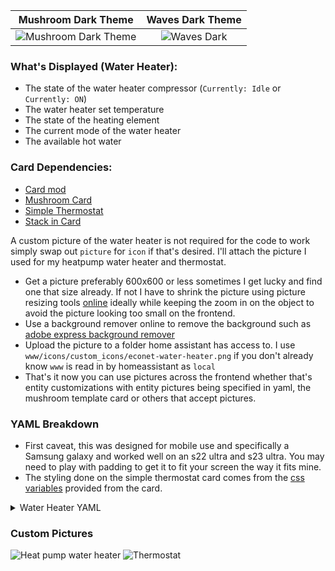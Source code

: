 
Mushroom Dark Theme       |  Waves Dark Theme
:-------------------------:|:-------------------------:
![Mushroom Dark Theme](https://github.com/esphome-econet/esphome-econet/assets/9987465/f30f3c85-622b-4ea7-87b7-1f542cff6d26) | ![Waves Dark](https://github.com/esphome-econet/esphome-econet/assets/9987465/beb66354-a930-48f2-8f71-bc775a27e8ac) |


### What's Displayed (Water Heater):
- The state of the water heater compressor (`Currently: Idle` or `Currently: ON`)
- The water heater set temperature
- The state of the heating element
- The current mode of the water heater
- The available hot water

### Card Dependencies:
- [Card mod](https://github.com/thomasloven/lovelace-card-mod)
- [Mushroom Card](https://github.com/piitaya/lovelace-mushroom)
- [Simple Thermostat](https://github.com/nervetattoo/simple-thermostat)
- [Stack in Card](https://github.com/custom-cards/stack-in-card)

A custom picture of the water heater is not required for the code to work simply swap out `picture` for `icon` if that's desired. I'll attach the picture I used for my heatpump water heater and thermostat.

- Get a picture preferably 600x600 or less sometimes I get lucky and find one that size already. If not I have to shrink the picture using picture resizing tools [online](https://www.adobe.com/express/feature/image/resize) ideally while keeping the zoom in on the object to avoid the picture looking too small on the frontend.
- Use a background remover online to remove the background such as [adobe express background remover](https://express.adobe.com/tools/remove-background/#)
- Upload the picture to a folder home assistant has access to. I use `www/icons/custom_icons/econet-water-heater.png` if you don't already know `www` is read in by homeassistant as `local`
- That's it now you can use pictures across the frontend whether that's entity customizations with entity pictures being specified in yaml, the mushroom template card or others that accept pictures.
### YAML Breakdown
- First caveat, this was designed for mobile use and specifically a Samsung galaxy and worked well on an s22 ultra and s23 ultra. You may need to play with padding to get it to fit your screen the way it fits mine.
- The styling done on the simple thermostat card comes from the [css variables](https://github.com/nervetattoo/simple-thermostat#css-vars-for-theming) provided from the card.

<details>
  <summary>Water Heater YAML </summary>

```yaml

type: custom:stack-in-card
keep:
  margin: false
  box_shadow: false
  background: false
cards:
  - type: grid
    square: false
    columns: 2
    cards:
      - type: custom:mushroom-template-card
        primary: Water Heater
        secondary: >
          Currently: {{
          iif(states('binary_sensor.econet_heatpump_water_heater_compressor_relay')
          == 'on','Running','Idle') }}
        picture: local/icons/custom_icons/econet-water-heater.png
        card_mod:
          style: |
            mushroom-shape-icon {
              --shape-color: none !important;
            }
            ha-card {
              padding-bottom: 14px !important;
            }
        entity: climate.econet_heatpump_water_heater_water_heater
        tap_action:
          action: more-info
      - type: vertical-stack
        cards:
          - type: custom:simple-thermostat
            style: |
              ha-card {
                --st-spacing: 0px;
              }
              ha-card .current--value {
                color: #ffffff;
              }
              header {
                margin-bottom: 10px !important;
                padding-bottom: 0px !important;
              }
              ha-card .thermostat-trigger { 
                color: #6f6f6f;
              }
            entity: climate.econet_heatpump_water_heater_water_heater
            header:
              name: false
              icon: false
            decimals: '0'
            fallback: Error
            hide:
              temperature: true
              state: true
            layout:
              mode:
                names: false
                icons: false
                headings: false
              step: row
            step_size: '1'
            control:
              preset:
                Eco Mode: false
                Electric: false
                Heat Pump: false
                High Demand: false
                Vacation: false
                'Off': false
              hvac:
                auto: false
                'off': false
  - type: custom:mushroom-chips-card
    card_mod:
      style:
        div:
          mushroom-template-chip:nth-child(2): |
            ha-card {
              --chip-box-shadow: none;
              --chip-background: none;
              --chip-spacing: 0px;
              --chip-padding: 0 0.2em
              }
    alignment: justify
    chips:
      - type: template
        content: '{{states(entity) | float(0) | round(0) }} °F'
        entity: sensor.econet_heatpump_water_heater_upper_tank_temperature
        icon: mdi:thermometer-water
        tap_action:
          action: more-info
        icon_color: red
        style: |
          ha-card {
            margin-left: 6px;
          }
      - type: template
        entity: binary_sensor.econet_heatpump_water_heater_fan_control
        content: >
          {{
          states('sensor.econet_heatpump_water_heater_water_heater_heating_element_state')
          }}
        icon: mdi:heating-coil
        icon_color: >-
          {% set status =
          states('sensor.econet_heatpump_water_heater_water_heater_heating_element_state')
          %} {% if status != 'Off' %} red {% elif status == 'Off' %} gray {%
          else %} blue {% endif %}
        tap_action: none
      - type: template
        tap_action:
          action: more-info
        content: |
          {{ state_attr(entity,'preset_mode') | upper }}
        entity: climate.econet_heatpump_water_heater_water_heater
        icon: mdi:water-boiler
        icon_color: blue
        hold_action:
          action: none
      - type: template
        double_tap_action:
          action: none
        content: '{{ states(''sensor.econet_heatpump_water_heater_hot_water'') }}%'
        entity: ssensor.econet_heatpump_water_heater_hot_water
        icon: mdi:water
        icon_color: blue
        tap_action:
          action: none
        hold_action:
          action: none
card_mod:
  style: |
    ha-card {
    --ha-card-background: transparent
```
</details>

### Custom Pictures

![Heat pump water heater](https://github.com/esphome-econet/esphome-econet/assets/9987465/a978e8c0-1579-4d8c-b758-06d66d353947)
![Thermostat](https://github.com/esphome-econet/esphome-econet/assets/9987465/660d5826-180e-4b54-b27f-e30e4a89d2d3)
